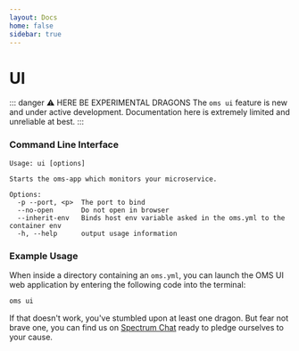 ```yaml
---
layout: Docs
home: false
sidebar: true
---
```


# UI

::: danger &#x26A0; HERE BE EXPERIMENTAL DRAGONS
The `oms ui` feature is new and under active development. Documentation here is extremely limited and unreliable at best.
:::

### Command Line Interface

```
Usage: ui [options]

Starts the oms-app which monitors your microservice.

Options:
  -p --port, <p>  The port to bind
  --no-open       Do not open in browser
  --inherit-env   Binds host env variable asked in the oms.yml to the container env
  -h, --help      output usage information
```

### Example Usage

When inside a directory containing an `oms.yml`, you can launch the OMS UI web application by entering the following code into the terminal:

``` sh
oms ui
```

If that doesn't work, you've stumbled upon at least one dragon. But fear not brave one, you can find us on [Spectrum Chat](https://spectrum.chat/open-microservices) ready to pledge ourselves to your cause.
